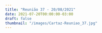 ```yaml
---
title: "Reunião 37 - 20/08/2021"
date: 2021-07-20T00:00:00-03:00
draft: false
thumbnail: "/images/Cartaz-Reuniao_37.jpg"
---
```

